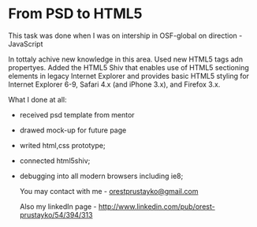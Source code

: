 From PSD to HTML5
==============

This task was done when I was on intership in OSF-global on direction - JavaScript

In tottaly achive new knowledge in this area. Used new HTML5 tags adn propertyes. Added the HTML5 Shiv that enables use of HTML5 sectioning elements in legacy Internet Explorer and provides basic HTML5 styling for Internet Explorer 6-9, Safari 4.x (and iPhone 3.x), and Firefox 3.x.

What I done at all:
<!-- *This will be Italic*

**This will be Bold** -->

- received psd template from mentor
- drawed mock-up for future page
- writed html,css prototype;
- connected html5shiv;
- debugging into all modern browsers including ie8;


    You may contact with me - orestprustayko@gmail.com

    Also my linkedIn page - http://www.linkedin.com/pub/orest-prustayko/54/394/313